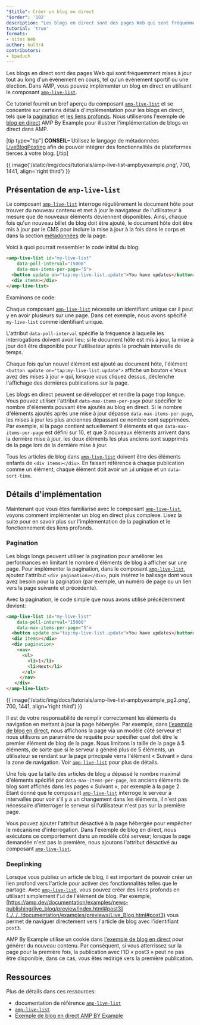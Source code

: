 ```yaml
---
"$title": Créer un blog en direct
"$order": '102'
description: "Les blogs en direct sont des pages Web qui sont fréquemment mises à jour tout au long d'un événement en cours, tel qu'un événement sportif ou une élection. Dans AMP, vous pouvez implémenter un blog en direct en utilisant ..."
tutorial: 'true'
formats:
- sites Web
author: kul3r4
contributors:
- bpaduch
---
```


Les blogs en direct sont des pages Web qui sont fréquemment mises à jour tout au long d'un événement en cours, tel qu'un événement sportif ou une élection. Dans AMP, vous pouvez implémenter un blog en direct en utilisant le composant [`amp-live-list`](../../../documentation/components/reference/amp-live-list.md).

Ce tutoriel fournit un bref aperçu du composant [`amp-live-list`](../../../documentation/components/reference/amp-live-list.md) et se concentre sur certains détails d'implémentation pour les blogs en direct, tels que la [pagination](#pagination) et [les liens profonds](#deeplinking). Nous utiliserons l'exemple de [blog en direct](live_blog.md) AMP By Example pour illustrer l'implémentation de blogs en direct dans AMP.

[tip type="tip"] **CONSEIL–** Utilisez le langage de métadonnées [LiveBlogPosting](http://schema.org/LiveBlogPosting) afin de pouvoir intégrer des fonctionnalités de plateformes tierces à votre blog. [/tip]

{{ image('/static/img/docs/tutorials/amp-live-list-ampbyexample.png', 700, 1441, align='right third') }}

## Présentation de `amp-live-list`

Le composant [`amp-live-list`](../../../documentation/components/reference/amp-live-list.md) interroge régulièrement le document hôte pour trouver du nouveau contenu et met à jour le navigateur de l'utilisateur à mesure que de nouveaux éléments deviennent disponibles. Ainsi, chaque fois qu'un nouveau billet de blog doit être ajouté, le document hôte doit être mis à jour par le CMS pour inclure la mise à jour à la fois dans le corps et dans la section [métadonnées](../../../documentation/examples/documentation/Live_Blog.html#metadata) de la page.

Voici à quoi pourrait ressembler le code initial du blog:

```html
<amp-live-list id="my-live-list"
    data-poll-interval="15000"
    data-max-items-per-page="5">
  <button update on="tap:my-live-list.update">You have updates</button>
  <div items></div>
</amp-live-list>
```

Examinons ce code:

Chaque composant [`amp-live-list`](../../../documentation/components/reference/amp-live-list.md) nécessite un identifiant unique car il peut y en avoir plusieurs sur une page. Dans cet exemple, nous avons spécifié `my-live-list` comme identifiant unique.

L'attribut `data-poll-interval` spécifie la fréquence à laquelle les interrogations doivent avoir lieu; si le document hôte est mis à jour, la mise à jour doit être disponible pour l'utilisateur après le prochain intervalle de temps.

Chaque fois qu'un nouvel élément est ajouté au document hôte, l'élément `<button update on="tap:my-live-list.update">` affiche un bouton « Vous avez des mises à jour » qui, lorsque vous cliquez dessus, déclenche l'affichage des dernières publications sur la page.

Les blogs en direct peuvent se développer et rendre la page trop longue. Vous pouvez utiliser l'attribut `data-max-items-per-page` pour spécifier le nombre d'éléments pouvant être ajoutés au blog en direct. Si le nombre d'éléments ajoutés après une mise à jour dépasse `data-max-items-per-page`, les mises à jour les plus anciennes dépassant ce nombre sont supprimées. Par exemple, si la page contient actuellement 9 éléments et que `data-max-items-per-page` est défini sur 10, et que 3 nouveaux éléments arrivent dans la dernière mise à jour, les deux éléments les plus anciens sont supprimés de la page lors de la dernière mise à jour.

Tous les articles de blog dans [`amp-live-list`](../../../documentation/components/reference/amp-live-list.md) doivent être des éléments enfants de `<div items></div>`. En faisant référence à chaque publication comme un élément, chaque élément doit avoir un `id` unique et un `data-sort-time`.

## Détails d'implémentation

Maintenant que vous êtes familiarisé avec le composant [`amp-live-list`](../../../documentation/components/reference/amp-live-list.md), voyons comment implémenter un blog en direct plus complexe. Lisez la suite pour en savoir plus sur l'implémentation de la pagination et le fonctionnement des liens profonds.

### Pagination <a name="pagination"></a>

Les blogs longs peuvent utiliser la pagination pour améliorer les performances en limitant le nombre d'éléments de blog à afficher sur une page. Pour implémenter la pagination, dans le composant [`amp-live-list`](../../../documentation/components/reference/amp-live-list.md), ajoutez l'attribut `<div pagination></div>`, puis insérez le balisage dont vous avez besoin pour la pagination (par exemple, un numéro de page ou un lien vers la page suivante et précédente).

Avec la pagination, le code simple que nous avons utilisé précédemment devient:

```html
<amp-live-list id="my-live-list"
    data-poll-interval="15000"
    data-max-items-per-page="5">
  <button update on="tap:my-live-list.update">You have updates</button>
  <div items></div>
  <div pagination>
    <nav>
      <ul>
        <li>1</li>
        <li>Next</li>
      </ul>
     </nav>
   </div>
</amp-live-list>
```

{{ image('/static/img/docs/tutorials/amp-live-list-ampbyexample_pg2.png', 700, 1441, align='right third') }}

Il est de votre responsabilité de remplir correctement les éléments de navigation en mettant à jour la page hébergée. Par exemple, dans [l'exemple de blog en direct](live_blog.md), nous affichons la page via un modèle côté serveur et nous utilisons un paramètre de requête pour spécifier quel doit être le premier élément de blog de la page. Nous limitons la taille de la page à 5 éléments, de sorte que si le serveur a généré plus de 5 éléments, un utilisateur se rendant sur la page principale verra l'élément « Suivant » dans la zone de navigation. Voir [`amp-live-list`](../../../documentation/components/reference/amp-live-list.md) pour plus de détails.

Une fois que la taille des articles de blog a dépassé le nombre maximal d'éléments spécifié par `data-max-items-per-page`, les anciens éléments de blog sont affichés dans les pages « Suivant », par exemple à la page 2. Étant donné que le composant [`amp-live-list`](../../../documentation/components/reference/amp-live-list.md) interroge le serveur à intervalles pour voir s'il y a un changement dans les éléments, il n'est pas nécessaire d'interroger le serveur si l'utilisateur n'est pas sur la première page.

Vous pouvez ajouter l'attribut désactivé à la page hébergée pour empêcher le mécanisme d'interrogation. Dans l'exemple de blog en direct, nous exécutons ce comportement dans un modèle côté serveur; lorsque la page demandée n'est pas la première, nous ajoutons l'attribut désactivé au composant [`amp-live-list`](../../../documentation/components/reference/amp-live-list.md).

### Deeplinking <a name="deeplinking"></a>

Lorsque vous publiez un article de blog, il est important de pouvoir créer un lien profond vers l'article pour activer des fonctionnalités telles que le partage. Avec [`amp-live-list`](../../../documentation/components/reference/amp-live-list.md), vous pouvez créer des liens profonds en utilisant simplement l'`id` de l'élément de blog. Par exemple, [https://amp.dev/documentation/examples/news-publishing/live_blog/preview/index.html#post3](../../../documentation/examples/previews/Live_Blog.html#post3) vous permet de naviguer directement vers l'article de blog avec l'identifiant `post3`.

AMP By Example utilise un cookie dans [l'exemple de blog en direct](live_blog.md) pour générer du nouveau contenu. Par conséquent, si vous atterrissez sur la page pour la première fois, la publication avec l'ID « post3 » peut ne pas être disponible, dans ce cas, vous êtes redirigé vers la première publication.

## Ressources

Plus de détails dans ces ressources:

- documentation de référence [`amp-live-list`](../../../documentation/components/reference/amp-live-list.md)
- [`amp-live-list`](../../../documentation/components/reference/amp-live-list.md)
- [Exemple de blog en direct AMP BY Example](live_blog.md)
